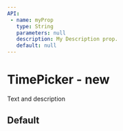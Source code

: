 ```yaml
---
API:
 - name: myProp
   type: String
   parameters: null
   description: My Description prop.
   default: null
---
```


# TimePicker **- new**

<box header>

  Text and description

</box>

<box>

## Default

<vuecode md>
<template #demo>
<div>
  <Demos-TimePicker-Default />
</div>
</template>
<template #code>

```html

```

</template>
</vuecode>
</box>
